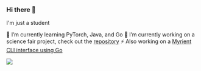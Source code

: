 ### Hi there 👋

I'm just a student

🌱 I’m currently learning PyTorch, Java, and Go
🔭 I’m currently working on a science fair project, check out the [repository](https://github.com/etashj/Exploring-and-Applying-Audio-Based-Sentiment-Analysis)
⚡ Also working on a [Myrient CLI interface using Go](https://github.com/etashj/myrient-cli)

<!--
**JohnjiRomanji/JohnjiRomanji** is a ✨ _special_ ✨ repository because its `README.md` (this file) appears on your GitHub profile.

Here are some ideas to get you started:

- 🔭 I’m currently working on ...
- 🌱 I’m currently learning ...
- 👯 I’m looking to collaborate on ...
- 🤔 I’m looking for help with ...
- 💬 Ask me about ...
- 📫 How to reach me: ...
- 😄 Pronouns: ...
- ⚡ Fun fact: ...
-->

![](https://komarev.com/ghpvc/?username=JohnjiRomanji&style=for-the-badge)
